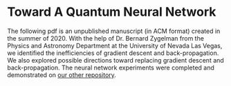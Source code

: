 # Toward A Quantum Neural Network

The following pdf is an unpublished manuscript (in ACM format) created in the summer of 2020. With the help of Dr. Bernard Zygelman from the Physics and Astronomy Department at the University of Nevada Las Vegas, we identified the inefficiencies of gradient descent and back-propagation. We also explored possible directions toward replacing gradient descent and back-propagation. The neural network experiments were completed and demonstrated on [our other repository](https://github.com/erickserr125/pneumonia_identification_neural_network).
